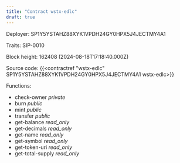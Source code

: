 ```yaml
---
title: "Contract wstx-edlc"
draft: true
---
```

Deployer: SP1Y5YSTAHZ88XYK1VPDH24GY0HPX5J4JECTMY4A1

Traits:
 SIP-0010



Block height: 162408 (2024-08-18T17:18:40.000Z)

Source code: {{<contractref "wstx-edlc" SP1Y5YSTAHZ88XYK1VPDH24GY0HPX5J4JECTMY4A1 wstx-edlc>}}

Functions:

* check-owner _private_
* burn _public_
* mint _public_
* transfer _public_
* get-balance _read_only_
* get-decimals _read_only_
* get-name _read_only_
* get-symbol _read_only_
* get-token-uri _read_only_
* get-total-supply _read_only_
